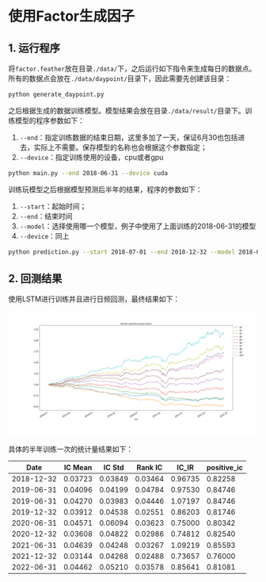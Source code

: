 # 使用Factor生成因子

## 1. 运行程序

将`factor.feather`放在目录`./data/`下，之后运行如下指令来生成每日的数据点。所有的数据点会放在`./data/daypoint/`目录下，因此需要先创建该目录：

```bash
python generate_daypoint.py
```

之后根据生成的数据训练模型。模型结果会放在目录`./data/result/`目录下。训练模型的程序参数如下：

1. `--end`：指定训练数据的结束日期，这里多加了一天，保证6月30也包括进去，实际上不需要。保存模型的名称也会根据这个参数指定；
2. `--device`：指定训练使用的设备，cpu或者gpu

```bash
python main.py --end 2018-06-31 --device cuda
```

训练玩模型之后根据模型预测后半年的结果，程序的参数如下：

1. `--start`：起始时间；
2. `--end`：结束时间
3. `--model`：选择使用哪一个模型，例子中使用了上面训练的2018-06-31的模型
4. `--device`：同上

```bash
python prediction.py --start 2018-07-01 --end 2018-12-32 --model 2018-06-31 --device cuda
```

## 2. 回测结果

使用LSTM进行训练并且进行日频回测，最终结果如下：

![back test](pic/factor2_000905.SH_bench_self_def_pool_pool_quantile_excess_return_2018-07-03_to_2022-05-30.png)

具体的半年训练一次的统计量结果如下：



| Date       | IC Mean | IC Std  | Rank IC | IC_IR   | positive_ic |
| ---------- | ------- | ------- | ------- | ------- | ----------- |
| 2018-12-32 | 0.03723 | 0.03849 | 0.03464 | 0.96735 | 0.82258     |
| 2019-06-31 | 0.04096 | 0.04199 | 0.04784 | 0.97530 | 0.84746     |
| 2019-06-31 | 0.04270 | 0.03983 | 0.04446 | 1.07197 | 0.84746     |
| 2019-12-32 | 0.03912 | 0.04538 | 0.02551 | 0.86203 | 0.81746     |
| 2020-06-31 | 0.04571 | 0.06094 | 0.03623 | 0.75000 | 0.80342     |
| 2020-12-32 | 0.03608 | 0.04822 | 0.02986 | 0.74812 | 0.82540     |
| 2021-06-31 | 0.04639 | 0.04248 | 0.03267 | 1.09219 | 0.85593     |
| 2021-12-32 | 0.03144 | 0.04268 | 0.02488 | 0.73657 | 0.76000     |
| 2022-06-31 | 0.04462 | 0.05210 | 0.03578 | 0.85641 | 0.81081     |


